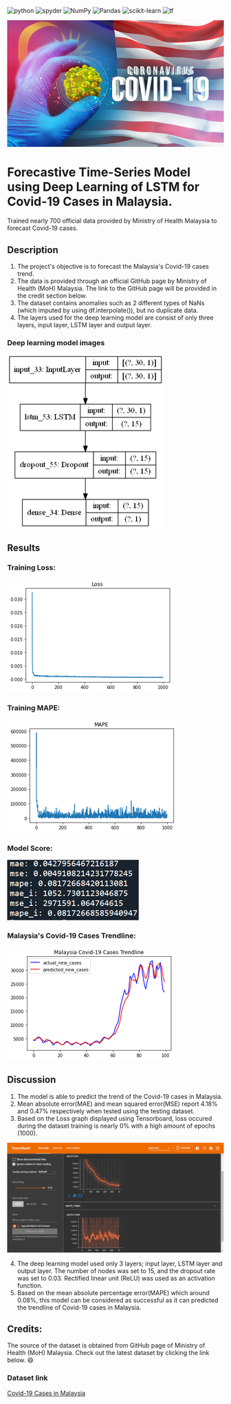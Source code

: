 <a><img alt = 'python' src="https://img.shields.io/badge/Python-14354C?style=for-the-badge&logo=python&logoColor=white"></a>
<a><img alt = 'spyder' src="https://img.shields.io/badge/Spyder%20Ide-FF0000?style=for-the-badge&logo=spyder%20ide&logoColor=white"></a>
![NumPy](https://img.shields.io/badge/numpy-%23013243.svg?style=for-the-badge&logo=numpy&logoColor=white)
![Pandas](https://img.shields.io/badge/pandas-%23150458.svg?style=for-the-badge&logo=pandas&logoColor=white)
![scikit-learn](https://img.shields.io/badge/scikit--learn-%23F7931E.svg?style=for-the-badge&logo=scikit-learn&logoColor=white)
<a><img alt='tf' src="https://img.shields.io/badge/TensorFlow-FF6F00?style=for-the-badge&logo=tensorflow&logoColor=white"></a>

![model_loss](static/covid.jpg)

# Forecastive Time-Series Model using Deep Learning of LSTM for Covid-19 Cases in Malaysia.
 Trained nearly 700 official data provided by Ministry of Health Malaysia to forecast Covid-19 cases.

## Description
1. The project's objective is to forecast the Malaysia's Covid-19 cases trend.
2. The data is provided through an official GitHub page by Ministry of Health (MoH) Malaysia. The link to the GitHub page will be provided in the credit section below.
3. The dataset contains anomalies such as 2 different types of NaNs (which imputed by using df.interpolate()), but no duplicate data.
4. The layers used for the deep learning model are consist of only three layers, input layer, LSTM layer and output layer.

### Deep learning model images
![model_architecture](static/model.png)

## Results
### Training Loss:

![model_loss](static/loss.png)

### Training MAPE:

![model_mape](static/mape.png)

### Model Score:

![model_score](static/score.PNG)

### Malaysia's Covid-19 Cases Trendline:

![model_score](static/trendline.png)

## Discussion
1. The model is able to predict the trend of the Covid-19 cases in Malaysia.
2. Mean absolute error(MAE) and mean squared error(MSE) report 4.18% and 0.47% respectively when tested using the testing dataset. 
3. Based on the Loss graph displayed using Tensorboard, loss occured during the dataset training is nearly 0% with a high amount of epochs (1000).

![tensorboard](static/tensorboard.png)

4. The deep learning model used only 3 layers; input layer, LSTM layer and output layer. The number of nodes was set to 15, and the dropout rate was set to 0.03. Rectified linear unit (ReLU) was used as an activation function.
5. Based on the mean absolute percentage error(MAPE) which around 0.08%, this model can be considered as successful as it can predicted the trendline of Covid-19 cases in Malaysia.

## Credits:
The source of the dataset is obtained from GitHub page of Ministry of Health (MoH) Malaysia. Check out the latest dataset by clicking the link below. :smile:
### Dataset link
[Covid-19 Cases in Malaysia](https://github.com/MoH-Malaysia/covid19-public)

